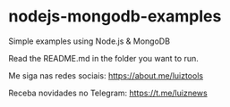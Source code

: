 # nodejs-mongodb-examples
Simple examples using Node.js &amp; MongoDB

Read the README.md in the folder you want to run.

Me siga nas redes sociais: https://about.me/luiztools

Receba novidades no Telegram: https://t.me/luiznews